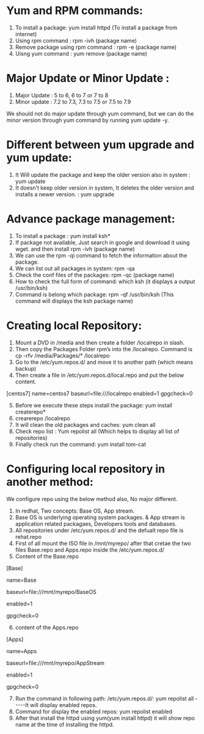 # Yum and RPM commands:

1. To install a package: yum install httpd  (To install a package from internet)
2. Using rpm command : rpm -ivh (package name) 
3. Remove package using rpm command : rpm -e (package name)
4. Uisng yum command : yum remove (package name)

# Major Update or Minor Update :

1. Major Update : 5 to 6, 6 to 7 or 7 to 8
2. Minor update : 7.2 to 7.3, 7.3 to 7.5 or 7.5 to 7.9

We should not do major update through yum command, but we can do the minor version through yum command by running yum update -y.

# Different between yum upgrade and yum update:

1. It Will update the package and keep the older version also in system : yum update
2. It doesn’t keep older version in system, It deletes the older version and installs a newer version. : yum upgrade

# Advance package management:

1. To install a package : yum install ksh* 
2. If package not available, Just search in google and download it using wget. and then install rpm -ivh (package name)
3. We can use the rpm -qi command to fetch the information about the package.
4. We can list out all packages in system: rpm -qa
5. Check the conf files of the packages: rpm -qc (package name)
6. How to check the full form of command: which ksh (it displays a output /usr/bin/ksh)
7. Command is belong which package: rpm -qf /usr/bin/ksh (This command will displays the ksh package name)

# Creating local Repository:

1. Mount a DVD in /media and then create a folder /localrepo in slash. 
2. Then copy the Packages Folder rpm’s into the /localrepo. Command is cp -rfv /media/Packages/* /localrepo
3. Go to the /etc/yum.repos.d/ and move it to another path (which means backup)
4. Then create a file in /etc/yum.repos.d/local.repo and put the below content.

[centos7]
name=centos7
baseurl=file:///localrepo
enabled=1
gpgcheck=0

5. Before we execute these steps install the package: yum install createrepo*
6. crearerepo /localrepo
7. It will clean the old packages and caches: yum clean all
8. Check repo list : Yum repolist all (Which helps to display all list of repositories)
9. Finally check run the command: yum install tom-cat

# Configuring local repository in another method:

We configure repo using the below method also, No major different.

1. In redhat, Two concepts: Base OS, App stream.
2. Base OS is underlying operating system packages.  &  App stream is application related packagaes, Developers tools and databases.
3. All repositories under /etc/yum.repos.d/  and the defualt repo file is rehat.repo
4. First of all mount the ISO file in /mnt/myrepo/  after that cretae the two files Base.repo and Apps.repo inside the /etc/yum.repos.d/
5. Content of the Base.repo

[Base]

name=Base

baseurl=file:///mnt/myrepo/BaseOS

enabled=1

gpgcheck=0


6. content of the Apps.repo

[Apps]

name=Apps

baseurl=file:///mnt/myrepo/AppStream

enabled=1

gpgcheck=0


7. Run the command in following path: /etc/yum.repos.d/: yum repolist all -----It will display enabled repos.
8. Command for display the enabled repos:  yum repolist enabled
9. After that install the httpd using yum(yum install httpd) it will show repo name at the time of installing the httpd.

